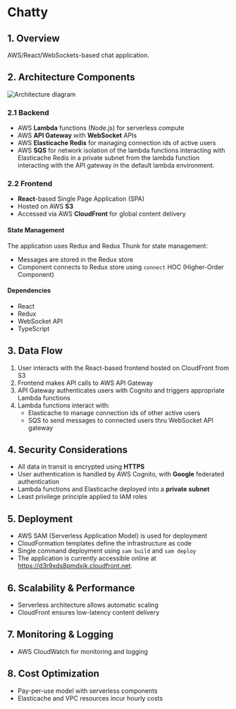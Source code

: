 # Chatty

## 1. Overview

AWS/React/WebSockets-based chat application.

## 2. Architecture Components

![Architecture diagram](https://lucid.app/publicSegments/view/8300a408-ca51-45e6-b6f7-2229ab1cc855/image.jpeg)

### 2.1 Backend

- AWS **Lambda** functions (Node.js) for serverless compute
- AWS **API Gateway** with **WebSocket** APIs
- AWS **Elasticache Redis** for managing connection ids of active users
- AWS **SQS** for network isolation of the lambda functions interacting with Elasticache Redis in a private subnet from the lambda function interacting with the API gateway in the default lambda environment.

### 2.2 Frontend

- **React**-based Single Page Application (SPA)
- Hosted on AWS **S3**
- Accessed via AWS **CloudFront** for global content delivery

#### State Management

The application uses Redux and Redux Thunk for state management:

- Messages are stored in the Redux store
- Component connects to Redux store using `connect` HOC (Higher-Order Component)

#### Dependencies

- React
- Redux
- WebSocket API
- TypeScript

## 3. Data Flow

1. User interacts with the React-based frontend hosted on CloudFront from S3
2. Frontend makes API calls to AWS API Gateway
3. API Gateway authenticates users with Cognito and triggers appropriate Lambda functions
4. Lambda functions interact with:
   - Elasticache to manage connection ids of other active users
   - SQS to send messages to connected users thru WebSocket API gateway

## 4. Security Considerations

- All data in transit is encrypted using **HTTPS**
- User authentication is handled by AWS Cognito, with **Google** federated authentication
- Lambda functions and Elasticache deployed into a **private subnet**
- Least privilege principle applied to IAM roles

## 5. Deployment

- AWS SAM (Serverless Application Model) is used for deployment
- CloudFormation templates define the infrastructure as code
- Single command deployment using `sam build` and `sam deploy`
- The application is currently accessible online at https://d3r9xds8pmdxik.cloudfront.net.

## 6. Scalability & Performance

- Serverless architecture allows automatic scaling
- CloudFront ensures low-latency content delivery

## 7. Monitoring & Logging

- AWS CloudWatch for monitoring and logging

## 8. Cost Optimization

- Pay-per-use model with serverless components
- Elasticache and VPC resources incur hourly costs
